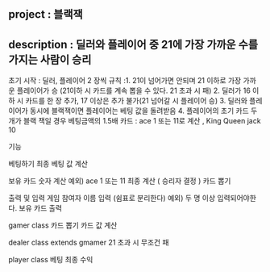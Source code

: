 ## project : 블랙잭

## description : 딜러와 플레이어 중 21에 가장 가까운 수를 가지는 사람이 승리
초기 시작 : 딜러, 플레이어 2 장씩
규칙 :1. 21이 넘어가면 안되며 21 이하로 가장 가까운 플레이어가 승 (21이하 시 카드를 계속 뽑을 수 있다. 21 초과 시 패)
2. 딜러가 16 이하 시 카드를 한 장 추가, 17 이상은 추가 불가(21 넘어갈 시 플레이어 승)
3. 딜러와 플레이어가 동시에 블랙잭이면 플레이어는 베팅 값을 돌려받음
4. 플레이어의 초기 카드 두개가 블랙 잭일 경우 베팅금액의 1.5배
카드 : ace 1 또는 11로 계산 , King Queen jack 10

기능

베팅하기
최종 베팅 값 계산

보유 카드 숫자 계산
예외) ace 1 또는 11
최종 계산 ( 승리자 결정 )
카드 뽑기

출력 및 입력
게임 참여자 이름 입력 (쉼표로 분리한다)
예외) 두 명 이상 입력되어야한다.
보유 카드 출력

gamer class
카드 뽑기
카드 값 계산

dealer class extends gmamer
21 초과 시 무조건 패

player class
베팅
최종 수익
